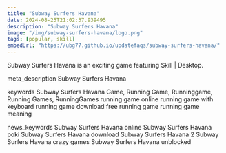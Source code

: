 ```yaml
---
title: "Subway Surfers Havana"
date: 2024-08-25T21:02:37.939495
description: "Subway Surfers Havana"
image: "/img/subway-surfers-havana/logo.png"
tags: [popular, skill]
embedUrl: "https://ubg77.github.io/updatefaqs/subway-surfers-havana/"
---
```


Subway Surfers Havana is an exciting game featuring Skill | Desktop.

meta_description
Subway Surfers Havana


keywords
Subway Surfers Havana Game, Running Game, Runninggame, Running Games, RunningGames running game online running game with keyboard running game download free running game running game meaning


news_keywords
Subway Surfers Havana online Subway Surfers Havana poki Subway Surfers Havana download Subway Surfers Havana 2 Subway Surfers Havana crazy games Subway Surfers Havana unblocked
